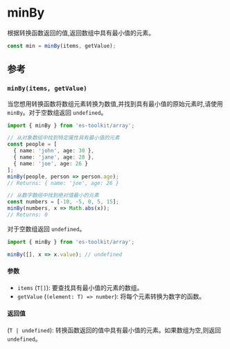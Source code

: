 # minBy

根据转换函数返回的值,返回数组中具有最小值的元素。

```typescript
const min = minBy(items, getValue);
```

## 参考

### `minBy(items, getValue)`

当您想用转换函数将数组元素转换为数值,并找到具有最小值的原始元素时,请使用 `minBy`。对于空数组返回 `undefined`。

```typescript
import { minBy } from 'es-toolkit/array';

// 从对象数组中找到特定属性具有最小值的元素
const people = [
  { name: 'john', age: 30 },
  { name: 'jane', age: 28 },
  { name: 'joe', age: 26 }
];
minBy(people, person => person.age);
// Returns: { name: 'joe', age: 26 }

// 从数字数组中找到绝对值最小的元素
const numbers = [-10, -5, 0, 5, 15];
minBy(numbers, x => Math.abs(x));
// Returns: 0
```

对于空数组返回 `undefined`。

```typescript
import { minBy } from 'es-toolkit/array';

minBy([], x => x.value); // undefined
```

#### 参数

- `items` (`T[]`): 要查找具有最小值的元素的数组。
- `getValue` (`(element: T) => number`): 将每个元素转换为数字的函数。

#### 返回值

(`T | undefined`): 转换函数返回的值中具有最小值的元素。如果数组为空,则返回 `undefined`。
